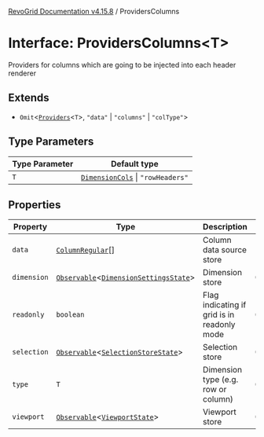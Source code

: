 [RevoGrid Documentation v4.15.8](README.md) / ProvidersColumns

# Interface: ProvidersColumns\<T\>

Providers for columns which are going to be injected into each header renderer

## Extends

- `Omit`\<[`Providers`](Interface.Providers.md)\<`T`\>, `"data"` \| `"columns"` \| `"colType"`\>

## Type Parameters

| Type Parameter | Default type |
| ------ | ------ |
| `T` | [`DimensionCols`](TypeAlias.DimensionCols.md) \| `"rowHeaders"` |

## Properties

| Property | Type | Description | Inherited from | Defined in |
| ------ | ------ | ------ | ------ | ------ |
| `data` | [`ColumnRegular`](Interface.ColumnRegular.md)[] | Column data source store | - | [src/types/interfaces.ts:291](https://github.com/revolist/revogrid/blob/2ac43d2713c9d394ff33675f959c6432bf5aa023/src/types/interfaces.ts#L291) |
| `dimension` | [`Observable`](TypeAlias.Observable.md)\<[`DimensionSettingsState`](Interface.DimensionSettingsState.md)\> | Dimension store | `Omit.dimension` | [src/types/interfaces.ts:325](https://github.com/revolist/revogrid/blob/2ac43d2713c9d394ff33675f959c6432bf5aa023/src/types/interfaces.ts#L325) |
| `readonly` | `boolean` | Flag indicating if grid is in readonly mode | `Omit.readonly` | [src/types/interfaces.ts:309](https://github.com/revolist/revogrid/blob/2ac43d2713c9d394ff33675f959c6432bf5aa023/src/types/interfaces.ts#L309) |
| `selection` | [`Observable`](TypeAlias.Observable.md)\<[`SelectionStoreState`](TypeAlias.SelectionStoreState.md)\> | Selection store | `Omit.selection` | [src/types/interfaces.ts:329](https://github.com/revolist/revogrid/blob/2ac43d2713c9d394ff33675f959c6432bf5aa023/src/types/interfaces.ts#L329) |
| `type` | `T` | Dimension type (e.g. row or column) | `Omit.type` | [src/types/interfaces.ts:301](https://github.com/revolist/revogrid/blob/2ac43d2713c9d394ff33675f959c6432bf5aa023/src/types/interfaces.ts#L301) |
| `viewport` | [`Observable`](TypeAlias.Observable.md)\<[`ViewportState`](Interface.ViewportState.md)\> | Viewport store | `Omit.viewport` | [src/types/interfaces.ts:321](https://github.com/revolist/revogrid/blob/2ac43d2713c9d394ff33675f959c6432bf5aa023/src/types/interfaces.ts#L321) |
